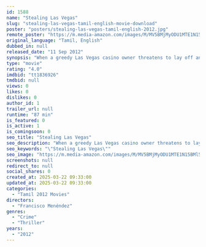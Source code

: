 ```yaml
---
id: 1588
name: "Stealing Las Vegas"
slug: "stealing-las-vegas-tamil-english-movie-download"
poster: "posters/stealing-las-vegas-tamil-english-2012.jpg"
remote_poster: "https://m.media-amazon.com/images/M/MV5BMjMyODU1MTE1N15BMl5BanBnXkFtZTcwOTE3OTk2Nw@@._V1_SX300.jpg"
original_language: "Tamil, English"
dubbed_in: null
released_date: "11 Sep 2012"
synopsis: "When a greedy Las Vegas casino owner threatens to lay off and take away pensions from his low-end staff of janitors, florists, and repairmen, they are forced to take matters into their own hands to even the odds."
type: "movie"
rating: "4.0"
imdbid: "tt1836926"
tmdbid: null
views: 0
likes: 0
dislikes: 0
author_id: 1
trailer_url: null
runtime: "87 min"
is_featured: 0
is_active: 1
is_comingsoon: 0
seo_title: "Stealing Las Vegas"
seo_description: "When a greedy Las Vegas casino owner threatens to lay off and take away pensions from his low-end staff of janitors, florists, and repairmen, they are forced to take matters into their own hands to even the odds."
seo_keywords: "\"Stealing Las Vegas\""
seo_image: "https://m.media-amazon.com/images/M/MV5BMjMyODU1MTE1N15BMl5BanBnXkFtZTcwOTE3OTk2Nw@@._V1_SX300.jpg"
screenshots: null
redirect_to: null
social_shares: 0
created_at: 2025-03-22 09:33:00
updated_at: 2025-03-22 09:33:00
categories:
  - "Tamil 2012 Movies"
directors:
  - "Francisco Menéndez"
genres:
  - "Crime"
  - "Thriller"
years:
  - "2012"
---
```


